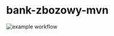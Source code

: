 # bank-zbozowy-mvn
![example workflow](https://github.com/Celex21/bank-zbozowy-mvn/actions/workflows/ci.yml/badge.svg)
